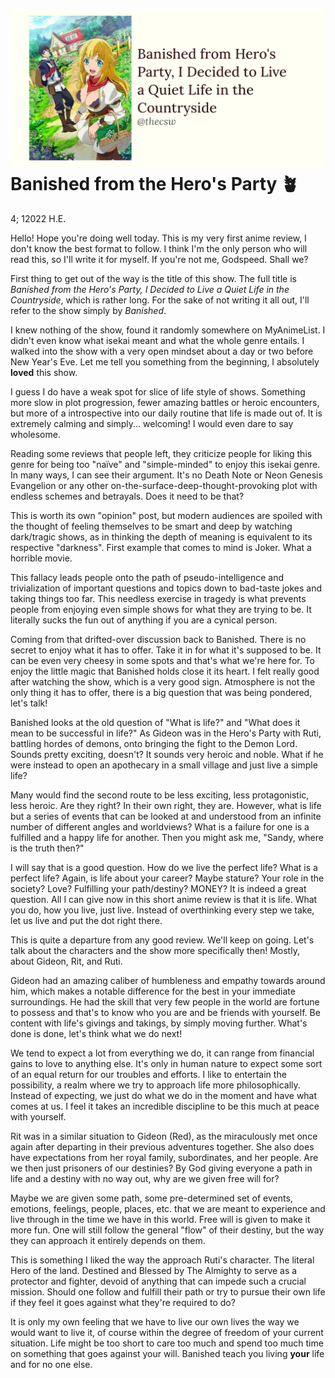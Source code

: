 ![preview](./preview.png)
Banished from the Hero\'s Party 🪴
=================================

4; 12022 H.E.

Hello! Hope you\'re doing well today. This is my very first anime
review, I don\'t know the best format to follow. I think I\'m the only
person who will read this, so I\'ll write it for myself. If you\'re not
me, Godspeed. Shall we?

First thing to get out of the way is the title of this show. The full
title is *Banished from the Hero\'s Party, I Decided to Live a Quiet
Life in the Countryside*, which is rather long. For the sake of not
writing it all out, I\'ll refer to the show simply by *Banished*.

I knew nothing of the show, found it randomly somewhere on MyAnimeList.
I didn\'t even know what isekai meant and what the whole genre entails.
I walked into the show with a very open mindset about a day or two
before New Year\'s Eve. Let me tell you something from the beginning, I
absolutely **loved** this show.

I guess I do have a weak spot for slice of life style of shows.
Something more slow in plot progression, fewer amazing battles or heroic
encounters, but more of a introspective into our daily routine that life
is made out of. It is extremely calming and simply... welcoming! I would
even dare to say wholesome.

Reading some reviews that people left, they criticize people for liking
this genre for being too \"naïve\" and \"simple-minded\" to enjoy this
isekai genre. In many ways, I can see their argument. It\'s no Death
Note or Neon Genesis Evangelion or any other
on-the-surface-deep-thought-provoking plot with endless schemes and
betrayals. Does it need to be that?

This is worth its own \"opinion\" post, but modern audiences are spoiled
with the thought of feeling themselves to be smart and deep by watching
dark/tragic shows, as in thinking the depth of meaning is equivalent to
its respective \"darkness\". First example that comes to mind is Joker.
What a horrible movie.

This fallacy leads people onto the path of pseudo-intelligence and
trivialization of important questions and topics down to bad-taste jokes
and taking things too far. This needless exercise in tragedy is what
prevents people from enjoying even simple shows for what they are trying
to be. It literally sucks the fun out of anything if you are a cynical
person.

Coming from that drifted-over discussion back to Banished. There is no
secret to enjoy what it has to offer. Take it in for what it\'s supposed
to be. It can be even very cheesy in some spots and that\'s what we\'re
here for. To enjoy the little magic that Banished holds close it its
heart. I felt really good after watching the show, which is a very good
sign. Atmosphere is not the only thing it has to offer, there is a big
question that was being pondered, let\'s talk!

Banished looks at the old question of \"What is life?\" and \"What does
it mean to be successful in life?\" As Gideon was in the Hero\'s Party
with Ruti, battling hordes of demons, onto bringing the fight to the
Demon Lord. Sounds pretty exciting, doesn\'t? It sounds very heroic and
noble. What if he were instead to open an apothecary in a small village
and just live a simple life?

Many would find the second route to be less exciting, less
protagonistic, less heroic. Are they right? In their own right, they
are. However, what is life but a series of events that can be looked at
and understood from an infinite number of different angles and
worldviews? What is a failure for one is a fulfilled and a happy life
for another. Then you might ask me, \"Sandy, where is the truth then?\"

I will say that is a good question. How do we live the perfect life?
What is a perfect life? Again, is life about your career? Maybe stature?
Your role in the society? Love? Fulfilling your path/destiny? MONEY? It
is indeed a great question. All I can give now in this short anime
review is that it is life. What you do, how you live, just live. Instead
of overthinking every step we take, let us live and put the dot right
there.

This is quite a departure from any good review. We\'ll keep on going.
Let\'s talk about the characters and the show more specifically then!
Mostly, about Gideon, Rit, and Ruti.

Gideon had an amazing caliber of humbleness and empathy towards around
him, which makes a notable difference for the best in your immediate
surroundings. He had the skill that very few people in the world are
fortune to possess and that\'s to know who you are and be friends with
yourself. Be content with life\'s givings and takings, by simply moving
further. What\'s done is done, let\'s think what we do next!

We tend to expect a lot from everything we do, it can range from
financial gains to love to anything else. It\'s only in human nature to
expect some sort of an equal return for our troubles and efforts. I like
to entertain the possibility, a realm where we try to approach life more
philosophically. Instead of expecting, we just do what we do in the
moment and have what comes at us. I feel it takes an incredible
discipline to be this much at peace with yourself.

Rit was in a similar situation to Gideon (Red), as the miraculously met
once again after departing in their previous adventures together. She
also does have expectations from her royal family, subordinates, and her
people. Are we then just prisoners of our destinies? By God giving
everyone a path in life and a destiny with no way out, why are we given
free will for?

Maybe we are given some path, some pre-determined set of events,
emotions, feelings, people, places, etc. that we are meant to experience
and live through in the time we have in this world. Free will is given
to make it more fun. One will still follow the general \"flow\" of their
destiny, but the way they can approach it entirely depends on them.

This is something I liked the way the approach Ruti\'s character. The
literal Hero of the land. Destined and Blessed by The Almighty to serve
as a protector and fighter, devoid of anything that can impede such a
crucial mission. Should one follow and fulfill their path or try to
pursue their own life if they feel it goes against what they\'re
required to do?

It is only my own feeling that we have to live our own lives the way we
would want to live it, of course within the degree of freedom of your
current situation. Life might be too short to care too much and spend
too much time on something that goes against your will. Banished teach
you living **your** life and for no one else.
